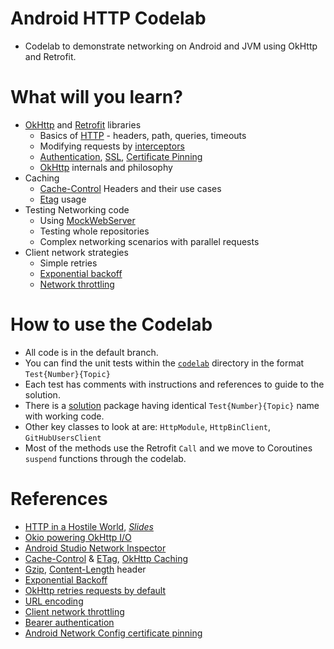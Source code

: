 
# Android HTTP Codelab
- Codelab to demonstrate networking on Android and JVM using OkHttp and Retrofit.

# What will you learn?
- [OkHttp](https://square.github.io/okhttp/) and [Retrofit](https://square.github.io/retrofit/) libraries
  - Basics of [HTTP](https://en.wikipedia.org/wiki/Hypertext_Transfer_Protocol) - headers, path, queries, timeouts
  - Modifying requests by [interceptors](https://square.github.io/okhttp/features/interceptors/)
  - [Authentication](https://square.github.io/okhttp/4.x/okhttp/okhttp3/-authenticator/), [SSL](https://en.wikipedia.org/wiki/Transport_Layer_Security), [Certificate Pinning](https://owasp.org/www-community/controls/Certificate_and_Public_Key_Pinning)
  - [OkHttp](https://square.github.io/okhttp/) internals and philosophy
- Caching
  - [Cache-Control](https://developer.mozilla.org/en-US/docs/Web/HTTP/Headers/Cache-Control) Headers and their use cases
  - [Etag](https://developer.mozilla.org/en-US/docs/Web/HTTP/Headers/ETag) usage
- Testing Networking code
  - Using [MockWebServer](https://github.com/square/okhttp/tree/master/mockwebserver)
  - Testing whole repositories
  - Complex networking scenarios with parallel requests
- Client network strategies
  - Simple retries
  - [Exponential backoff](https://cloud.google.com/iot/docs/how-tos/exponential-backoff)
  - [Network throttling](https://sre.google/sre-book/handling-overload/)

# How to use the Codelab
- All code is in the default branch.
- You can find the unit tests within the [`codelab`](https://github.com/jraska/android-http-codelab/tree/master/http-client/src/test/kotlin/com/jraska/http/codelab) directory in the format `Test{Number}{Topic}`
- Each test has comments with instructions and references to guide to the solution.
- There is a [solution](https://github.com/jraska/android-http-codelab/tree/master/http-client/src/test/kotlin/com/jraska/http/codelab/solution) package having identical `Test{Number}{Topic}` name with working code.
- Other key classes to look at are: `HttpModule`, `HttpBinClient`, `GitHubUsersClient`
- Most of the methods use the Retrofit `Call` and we move to Coroutines `suspend` functions through the codelab.

# References
- [HTTP in a Hostile World](https://www.youtube.com/watch?v=tfD2uYjzXFo), [*Slides*](https://speakerdeck.com/swankjesse/http-in-a-hostile-world-droidcon-toronto-2019)
- [Okio powering OkHttp I/O](https://www.youtube.com/watch?v=Du7YXPAV1M8)
- [Android Studio Network Inspector](https://developer.android.com/studio/debug/network-profiler)
- [Cache-Control](https://developer.mozilla.org/en-US/docs/Web/HTTP/Headers/Cache-Control) & [ETag](https://developer.mozilla.org/en-US/docs/Web/HTTP/Headers/ETag), [OkHttp Caching](https://square.github.io/okhttp/features/caching/)
- [Gzip](https://en.wikipedia.org/wiki/Gzip), [Content-Length](https://developer.mozilla.org/en-US/docs/Web/HTTP/Headers/Content-Length) header 
- [Exponential Backoff](https://cloud.google.com/iot/docs/how-tos/exponential-backoff)
- [OkHttp retries requests by default](https://square.github.io/okhttp/4.x/okhttp/okhttp3/-ok-http-client/-builder/retry-on-connection-failure/)
- [URL encoding](https://www.w3schools.com/tags/ref_urlencode.ASP)
- [Client network throttling](https://sre.google/sre-book/handling-overload/)
- [Bearer authentication](https://www.rfc-editor.org/rfc/rfc6750)
- [Android Network Config certificate pinning](https://developer.android.com/training/articles/security-config#CertificatePinning)
